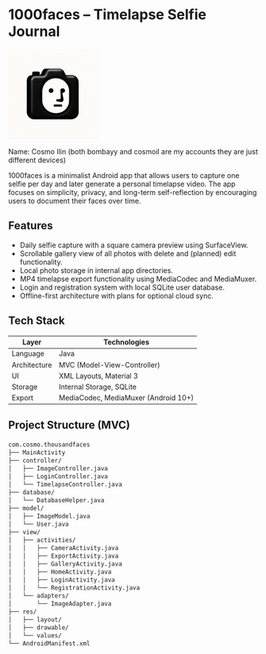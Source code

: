 # 1000faces – Timelapse Selfie Journal
<p align="left">
  <img src="app/src/main/ic_launcher-playstore.png" alt="1000faces Logo" width="180"/>
</p>

Name: Cosmo Ilin (both bombayy and cosmoil are my accounts they are just different devices)

1000faces is a minimalist Android app that allows users to capture one selfie per day and later generate a personal timelapse video. 
The app focuses on simplicity, privacy, and long-term self-reflection by encouraging users to document their faces over time.

## Features

- Daily selfie capture with a square camera preview using SurfaceView.
- Scrollable gallery view of all photos with delete and (planned) edit functionality.
- Local photo storage in internal app directories.
- MP4 timelapse export functionality using MediaCodec and MediaMuxer.
- Login and registration system with local SQLite user database.
- Offline-first architecture with plans for optional cloud sync.

## Tech Stack

| Layer        | Technologies                            |
|--------------|-----------------------------------------|
| Language     | Java                                    |
| Architecture | MVC (Model-View-Controller)             |
| UI           | XML Layouts, Material 3                 |
| Storage      | Internal Storage, SQLite                |
| Export       | MediaCodec, MediaMuxer (Android 10+)    |

## Project Structure (MVC)

```
com.cosmo.thousandfaces
├── MainActivity
├── controller/
│   ├── ImageController.java
│   ├── LoginController.java
│   └── TimelapseController.java
├── database/
│   └── DatabaseHelper.java
├── model/
│   ├── ImageModel.java
│   └── User.java
├── view/
│   ├── activities/
│   │   ├── CameraActivity.java
│   │   ├── ExportActivity.java
│   │   ├── GalleryActivity.java
│   │   ├── HomeActivity.java
│   │   ├── LoginActivity.java
│   │   └── RegistrationActivity.java
│   └── adapters/
│       └── ImageAdapter.java
├── res/
│   ├── layout/
│   ├── drawable/
│   └── values/
└── AndroidManifest.xml
```
